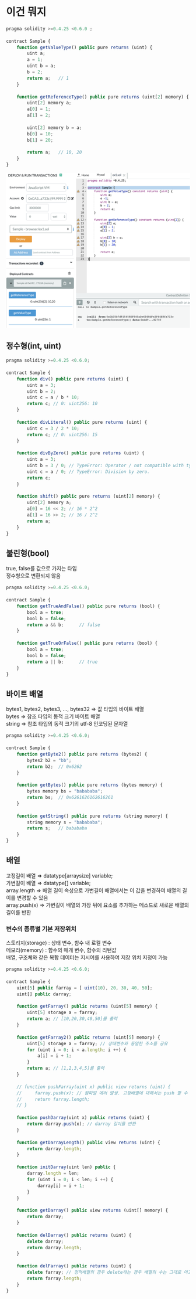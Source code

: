 # 이건 뭐지

```js
pragma solidity >=0.4.25 <0.6.0 ;

contract Sample {
	function getValueType() public pure returns (uint) {
		uint a;
		a = 1;
		uint b = a;
		b = 2;
		return a;	// 1
	}

	function getReferenceType() public pure returns (uint[2] memory) {
		uint[2] memory a;
		a[0] = 1;
		a[1] = 2;

		uint[2] memory b = a;
		b[0] = 10;
		b[1] = 20;

		return a;	// 10, 20
	}
}
```

![레퍼런스 타입 출력](./imgs/refe.png)

## 정수형(int, uint)

```js
pragma solidity >=0.4.25 <0.6.0;

contract Sample {
    function div() public pure returns (uint) {
        uint a = 3;
        uint b = 2;
        uint c = a / b * 10;
        return c; // 0: uint256: 10
    }

    function divLiteral() public pure returns (uint) {
        uint c = 3 / 2 * 10;
        return c; // 0: uint256: 15
    }

    function divByZero() public pure returns (uint) {
        uint a = 3;
        uint b = 3 / 0; // TypeError: Operator / not compatible with types int_const 3 and int_const 0
        uint c = a / 0; // TypeError: Division by zero.
        return c;
    }

    function shift() public pure returns (uint[2] memory) {
        uint[2] memory a;
        a[0] = 16 << 2; // 16 * 2^2
        a[1] = 16 >> 2; // 16 / 2^2
        return a;
    }
}
```

## 불린형(bool)

true, false를 값으로 가지는 타입  
정수형으로 변환되지 않음

```js
pragma solidity >=0.4.25 <0.6.0;

contract Sample {
	function getTrueAndFalse() public pure returns (bool) {
		bool a = true;
		bool b = false;
		return a && b;		// false
	}

	function getTrueOrFalse() public pure returns (bool) {
		bool a = true;
		bool b = false;
		return a || b;		// true
	}
}
```

## 바이트 배열

bytes1, bytes2, bytes3, …, bytes32 ⇒ 값 타입의 바이트 배열  
bytes => 참조 타입의 동적 크기 바이트 배열  
string => 참조 타입의 동적 크기의 utf-8 인코딩된 문자열

```js
pragma solidity >=0.4.25 <0.6.0;

contract Sample {
	function getByte2() public pure returns (bytes2) {
		bytes2 b2 = "bb";
		return b2;	// 0x6262
	}

	function getBytes() public pure returns (bytes memory) {
		bytes memory bs = "babababa";
		return bs;	// 0x6261626162616261
	}

	function getString() public pure returns (string memory) {
		string memory s = "babababa";
		return s;	// babababa
	}
}
```

## 배열

고정길이 배열 ⇒ datatype[arraysize] variable;  
가변길이 배열 ⇒ datatype[] variable;  
array.length ⇒ 배열 길이 속성으로 가변길이 배열에서는 이 값을 변경하여 배열의 길이를 변경할 수 있음  
array.push(x) ⇒ 가변길이 배열의 가장 뒤에 요소를 추가하는 메소드로 새로운 배열의 길이를 반환

### 변수의 종류별 기본 저장위치

스토리지(storage) : 상태 변수, 함수 내 로컬 변수  
메모리(memory) : 함수의 매개 변수, 함수의 리턴값  
배열, 구조체와 같은 복합 데이터는 지시어를 사용하여 저장 위치 지정이 가능

```js
pragma solidity >=0.4.25 <0.6.0;

contract Sample {
    uint[5] public farray = [ uint(10), 20, 30, 40, 50];
    uint[] public darray;

    function getFarray() public returns (uint[5] memory) {
        uint[5] storage a = farray;
        return a; // [10,20,30,40,50]를 출력
    }

    function getFarray2() public returns (uint[5] memory) {
        uint[5] storage a = farray; // 상태변수와 동일한 주소를 공유
        for (uint i = 0; i < a.length; i ++) {
            a[i] = i + 1;
        }
        return a; // [1,2,3,4,5]를 출력
    }

    // function pushFarray(uint x) public view returns (uint) {
    //     farray.push(x); // 컴파일 에러 발생. 고정배열에 대해서는 push 할 수 없다.
    //     return farray.length;
    // }

    function pushDarray(uint x) public returns (uint) {
        return darray.push(x); // darray 길이를 반환
    }

    function getDarrayLength() public view returns (uint) {
        return darray.length;
    }

    function initDarray(uint len) public {
        darray.length = len;
        for (uint i = 0; i < len; i ++) {
            darray[i] = i + 1;
        }
    }

    function getDarray() public view returns (uint[] memory) {
        return darray;
    }

    function delDarray() public returns (uint) {
        delete darray;
        return darray.length;
    }

    function delFarray() public returns (uint) {
        delete farray; // 정적배열의 경우 delete하는 경우 배열의 수는 그대로 이고 값만 0으로 출력된다.
        return farray.length;
    }
}
```

